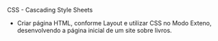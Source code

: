 CSS - Cascading Style Sheets

- Criar página HTML, conforme Layout e utilizar CSS no Modo Exteno, desenvolvendo a página inicial de um site sobre livros.